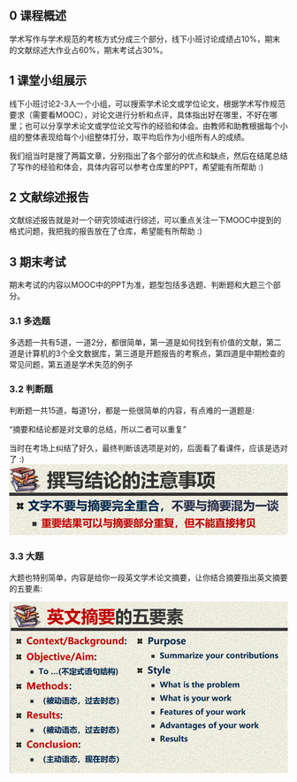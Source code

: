 ## 0 课程概述
学术写作与学术规范的考核方式分成三个部分，线下小班讨论成绩占10%，期末的文献综述大作业占60%，期末考试占30%。
## 1 课堂小组展示
线下小班讨论2-3人一个小组，可以搜索学术论文或学位论文，根据学术写作规范要求（需要看MOOC），对论文进行分析和点评，具体指出好在哪里，不好在哪里；也可以分享学术论文或学位论文写作的经验和体会。由教师和助教根据每个小组的整体表现给每个小组整体打分，取平均后作为小组所有人的成绩。

我们组当时是搜了两篇文章，分别指出了各个部分的优点和缺点，然后在结尾总结了写作的经验和体会，具体内容可以参考仓库里的PPT，希望能有所帮助 :)

## 2 文献综述报告

文献综述报告就是对一个研究领域进行综述，可以重点关注一下MOOC中提到的格式问题，我把我的报告放在了仓库，希望能有所帮助 :)

## 3 期末考试
期末考试的内容以MOOC中的PPT为准，题型包括多选题、判断题和大题三个部分。

### 3.1 多选题
多选题一共有5道，一道2分，都很简单，第一道是如何找到有价值的文献，第二道是计算机的3个全文数据库，第三道是开题报告的考察点，第四道是中期检查的常见问题，第五道是学术失范的例子

### 3.2 判断题
判断题一共15道，每道1分，都是一些很简单的内容，有点难的一道题是:

“摘要和结论都是对文章的总结，所以二者可以重复”

当时在考场上纠结了好久，最终判断该选项是对的，后面看了看课件，应该是选对了 :)
![alt text](image.png)

### 3.3 大题
大题也特别简单，内容是给你一段英文学术论文摘要，让你结合摘要指出英文摘要的五要素:

![alt text](image-1.png)

